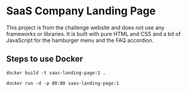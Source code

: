 # SaaS Company Landing Page


This project is from the  challenge website and does not use any frameworks or libraries. It is built with pure HTML and CSS and a bit of JavaScript for the hamburger menu  and the FAQ accordion.
 

 

## Steps to use Docker 

 ```shell
docker build -t saas-landing-page:1 .
```

```shell
docker run -d -p 80:80 saas-landing-page:1
```
